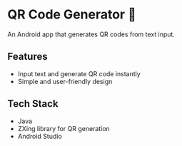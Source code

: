 # QR Code Generator 📱

An Android app that generates QR codes from text input.

## Features
- Input text and generate QR code instantly
- Simple and user-friendly design

## Tech Stack
- Java
- ZXing library for QR generation
- Android Studio
